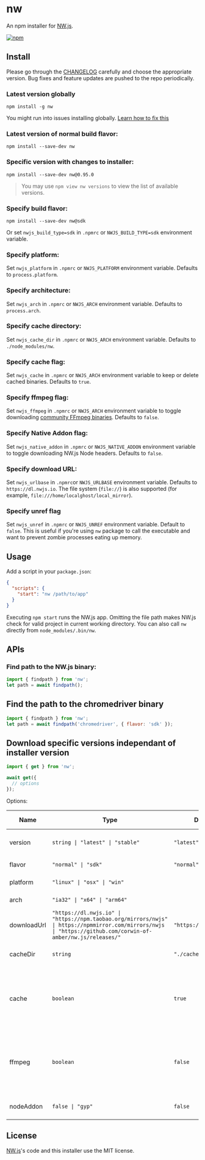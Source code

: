 # nw

An npm installer for [NW.js](https://nwjs.io).

[![npm](https://img.shields.io/npm/v/nw)](https://www.npmjs.com/package/nw)

## Install

Please go through the [CHANGELOG](https://github.com/nwjs/npm-installer/blob/main/CHANGELOG.md) carefully and choose the appropriate version. Bug fixes and feature updates are pushed to the repo periodically.

### Latest version globally

```shell
npm install -g nw
```

You might run into issues installing globally. [Learn how to fix this](https://docs.npmjs.com/resolving-eacces-permissions-errors-when-installing-packages-globally)

### Latest version of normal build flavor:

```shell
npm install --save-dev nw
```

### Specific version with changes to installer:

```shell
npm install --save-dev nw@0.95.0
```

> You may use `npm view nw versions` to view the list of available versions.

### Specify build flavor:

```shell
npm install --save-dev nw@sdk
```

Or set `nwjs_build_type=sdk` in `.npmrc` or `NWJS_BUILD_TYPE=sdk` environment variable.

### Specify platform:

Set `nwjs_platform` in `.npmrc` or `NWJS_PLATFORM` environment variable. Defaults to `process.platform`.

### Specify architecture:

Set `nwjs_arch` in `.npmrc` or `NWJS_ARCH` environment variable. Defaults to `process.arch`.

### Specify cache directory:

Set `nwjs_cache_dir` in `.npmrc` or `NWJS_ARCH` environment variable. Defaults to `./node_modules/nw`.

### Specify cache flag:

Set `nwjs_cache` in `.npmrc` or `NWJS_ARCH` environment variable to keep or delete cached binaries. Defaults to `true`.

### Specify ffmpeg flag:

Set `nwjs_ffmpeg` in `.npmrc` or `NWJS_ARCH` environment variable to toggle downloading [community FFmpeg binaries](https://github.com/nwjs-ffmpeg-prebuilt/nwjs-ffmpeg-prebuilt). Defaults to `false`.

### Specify Native Addon flag:

Set `nwjs_native_addon` in `.npmrc` or `NWJS_NATIVE_ADDON` environment variable to toggle downloading NW.js Node headers. Defaults to `false`.

### Specify download URL:

Set `nwjs_urlbase` in `.npmrc`or `NWJS_URLBASE` environment variable. Defaults to `https://dl.nwjs.io`. The file system (`file://`) is also supported (for example, `file:///home/localghost/local_mirror`).

### Specify unref flag

Set `nwjs_unref` in `.npmrc` or `NWJS_UNREF` environment variable. Default to `false`. This is useful if you're using `nw` package to call the executable and want to prevent zombie processes eating up memory.

## Usage

Add a script in your `package.json`:

```json
{
  "scripts": {
    "start": "nw /path/to/app"
  }
}
```

Executing `npm start` runs the NW.js app. Omitting the file path makes NW.js check for valid project in current working directory. You can also call `nw` directly from `node_modules/.bin/nw`.

## APIs

### Find path to the NW.js binary:

``` js
import { findpath } from 'nw';
let path = await findpath();
```

## Find the path to the chromedriver binary

``` js
import { findpath } from 'nw';
let path = await findpath('chromedriver', { flavor: 'sdk' });
```

## Download specific versions independant of installer version

```js
import { get } from 'nw';

await get({
  // options
});
```

Options:

| Name | Type    | Default   | Description | CLI Usage | .npmrc Usage | .env Usage | Module Usage |
| ---- | ------- | --------- | ----------- | --------- | ------------ | ---------- | ------------ |
| version | `string \| "latest" \| "stable"` | `"latest"` | Runtime version | `npm install --save-dev nw` | `` | `` | `get({ version: "latest" })` |
| flavor | `"normal" \| "sdk"` | `"normal"` | Runtime flavor |
| platform | `"linux" \| "osx" \| "win"` | | Host platform |
| arch | `"ia32" \| "x64" \| "arm64"` | | Host architecture |
| downloadUrl | `"https://dl.nwjs.io" \| "https://npm.taobao.org/mirrors/nwjs" \| https://npmmirror.com/mirrors/nwjs \| "https://github.com/corwin-of-amber/nw.js/releases/"` | `"https://dl.nwjs.io"` | Download server |
| cacheDir | `string` | `"./cache"` | Directory to cache NW binaries |
| cache | `boolean` | `true`| If true the existing cache is used. Otherwise it removes and redownloads it. |
| ffmpeg | `boolean` | `false`| If true the chromium ffmpeg is replaced by community version with proprietary codecs. |
| nodeAddon | `false \| "gyp"` | `false` | Download Node headers |

## License

[NW.js](https://github.com/nwjs/nw.js)'s code and this installer use the MIT license.
